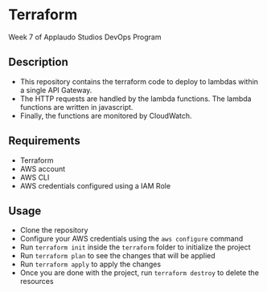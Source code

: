 # Terraform
Week 7 of Applaudo Studios DevOps Program

## Description
- This repository contains the terraform code to deploy to lambdas within a single API Gateway.
- The HTTP requests are handled by the lambda functions. The lambda functions are written in javascript.
- Finally, the functions are monitored by CloudWatch.

## Requirements
- Terraform
- AWS account
- AWS CLI
- AWS credentials configured using a IAM Role

## Usage
- Clone the repository
- Configure your AWS credentials using the `aws configure` command
- Run `terraform init` inside the `terraform` folder to initialize the project
- Run `terraform plan` to see the changes that will be applied
- Run `terraform apply` to apply the changes
- Once you are done with the project, run `terraform destroy` to delete the resources